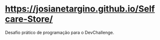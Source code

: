 #  https://josianetargino.github.io/Selfcare-Store/
Desafio prático de programação para o DevChallenge.
